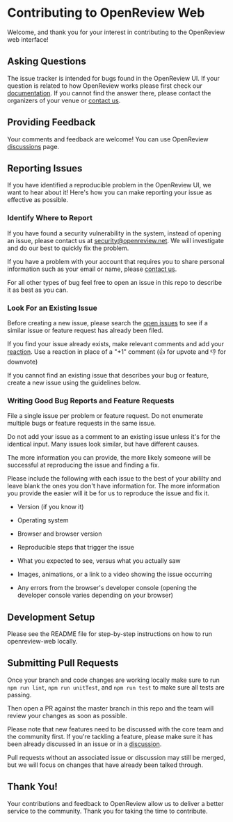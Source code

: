 # Contributing to OpenReview Web

Welcome, and thank you for your interest in contributing to the OpenReview web interface!

## Asking Questions

The issue tracker is intended for bugs found in the OpenReview UI. If your question is related to how OpenReview works please first check our [documentation](https://docs.openreview.net/). If you cannot find the answer there, please contact the organizers of your venue or [contact us](https://openreview.net/contact).

## Providing Feedback

Your comments and feedback are welcome! You can use OpenReview [discussions](https://github.com/openreview/openreview/discussions) page.

## Reporting Issues

If you have identified a reproducible problem in the OpenReview UI, we want to hear about it! Here's how you can make reporting your issue as effective as possible.

### Identify Where to Report

If you have found a security vulnerability in the system, instead of opening an issue, please contact us at <security@openreview.net>. We will investigate and do our best to quickly fix the problem.

If you have a problem with your account that requires you to share personal information such as your email or name, please [contact us](https://openreview.net/contact).

For all other types of bug feel free to open an issue in this repo to describe it as best as you can.

### Look For an Existing Issue

Before creating a new issue, please search the [open issues](https://github.com/openreview/openreview-web/issues) to see if a similar issue or feature request has already been filed.

If you find your issue already exists, make relevant comments and add your [reaction](https://github.com/blog/2119-add-reactions-to-pull-requests-issues-and-comments). Use a reaction in place of a "+1" comment (👍 for upvote and 👎 for downvote)

If you cannot find an existing issue that describes your bug or feature, create a new issue using the guidelines below.

### Writing Good Bug Reports and Feature Requests

File a single issue per problem or feature request. Do not enumerate multiple bugs or feature requests in the same issue.

Do not add your issue as a comment to an existing issue unless it's for the identical input. Many issues look similar, but have different causes.

The more information you can provide, the more likely someone will be successful at reproducing the issue and finding a fix.

Please include the following with each issue to the best of your abililty and leave blank the ones you don't have information for. The more information you provide the easier will it be for us to reproduce the issue and fix it.

- Version (if you know it)

- Operating system

- Browser and browser version

- Reproducible steps that trigger the issue

- What you expected to see, versus what you actually saw

- Images, animations, or a link to a video showing the issue occurring

- Any errors from the browser's developer console (opening the developer console varies depending on your browser)

## Development Setup

Please see the README file for step-by-step instructions on how to run openreview-web locally.

## Submitting Pull Requests

Once your branch and code changes are working locally make sure to run `npm run lint`, `npm run unitTest`, and `npm run test` to make sure all tests are passing.

Then open a PR against the master branch in this repo and the team will review your changes as soon as possible.

Please note that new features need to be discussed with the core team and the community first. If you're tackling a feature, please make sure it has been already discussed in an issue or in a [discussion](https://github.com/openreview/openreview/discussions).

Pull requests without an associated issue or discussion may still be merged, but we will focus on changes that have already been talked through.

## Thank You!

Your contributions and feedback to OpenReview allow us to deliver a better service to the community. Thank you for taking the time to contribute.
